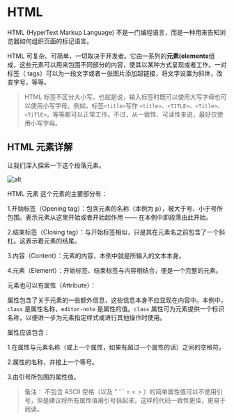 # HTML
HTML (HyperText Markup Language) 不是一门编程语言，而是一种用来告知浏览器如何组织页面的标记语言。

HTML 可复杂、可简单，一切取决于开发者。它由一系列的**元素(elements**组成，这些元素可以用来包围不同部分的内容，使其以某种方式呈现或者工作。一对标签（ tags）可以为一段文字或者一张图片添加超链接，将文字设置为斜体，改变字号，等等。

>HTML 标签不区分大小写。也就是说，输入标签时既可以使用大写字母也可以使用小写字母。例如，标签` <title> `写作 `<title>`、`<TITLE>`、`<Title>`、`<TiTlE>`，等等都可以正常工作。不过，从一致性、可读性来说，最好仅使用小写字母。

## HTML 元素详解
让我们深入探索一下这个段落元素。

![alt](../../assert/Excalidraw/html/anatomy_of_an_html_element.excalidraw.svg)

HTML 元素
这个元素的主要部分有：

1.开始标签（Opening tag）：包含元素的名称（本例为 p），被大于号、小于号所包围。表示元素从这里开始或者开始起作用 —— 在本例中即段落由此开始。

2.结束标签（Closing tag）：与开始标签相似，只是其在元素名之前包含了一个斜杠。这表示着元素的结尾。

3.内容（Content）：元素的内容，本例中就是所输入的文本本身。

4.元素（Element）：开始标签、结束标签与内容相结合，便是一个完整的元素。

元素也可以有属性（Attribute）：

属性包含了关于元素的一些额外信息，这些信息本身不应显现在内容中。本例中，`class` 是属性名称，`editor-note` 是属性的值。`class` 属性可为元素提供一个标识名称，以便进一步为元素指定样式或进行其他操作时使用。

属性应该包含：

1.在属性与元素名称（或上一个属性，如果有超过一个属性的话）之间的空格符。

2.属性的名称，并接上一个等号。

3.由引号所包围的属性值。
>备注： 不包含 ASCII 空格（以及 " ' ` = < > ）的简单属性值可以不使用引号，但是建议将所有属性值用引号括起来，这样的代码一致性更佳，更易于阅读。